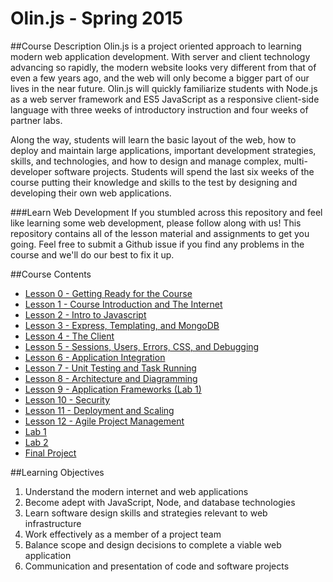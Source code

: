 Olin.js - Spring 2015
===

##Course Description
Olin.js is a project oriented approach to learning modern web application development. With server and client technology advancing so rapidly, the modern website looks very different from that of even a few years ago, and the web will only become a bigger part of our lives in the near future. Olin.js will quickly familiarize students with Node.js as a web server framework and ES5 JavaScript as a responsive client-side language with three weeks of introductory instruction and four weeks of partner labs.

Along the way, students will learn the basic layout of the web, how to deploy and maintain large applications, important development strategies, skills, and technologies, and how to design and manage complex, multi-developer software projects. Students will spend the last six weeks of the course putting their knowledge and skills to the test by designing and developing their own web applications.

###Learn Web Development
If you stumbled across this repository and feel like learning some web development, please follow along with us!
This repository contains all of the lesson material and assignments to get you going.
Feel free to submit a Github issue if you find any problems in the course and we'll do our best to fix it up.

##Course Contents
* [Lesson 0 - Getting Ready for the Course](./lessons/00-getting-ready)
* [Lesson 1 - Course Introduction and The Internet](./lessons/01-welcome-internet)
* [Lesson 2 - Intro to Javascript](./lessons/02-javascript)
* [Lesson 3 - Express, Templating, and MongoDB](./lessons/03-express-templates-mongo)
* [Lesson 4 - The Client](./lessons/04-client-jquery-ajax)
* [Lesson 5 - Sessions, Users, Errors, CSS, and Debugging](./lessons/05-css-development-grace)
* [Lesson 6 - Application Integration](./lessons/06-apis-debugging)
* [Lesson 7 - Unit Testing and Task Running](./lessons/07-tests-tasks)
* [Lesson 8 - Architecture and Diagramming](./lessons/08-designs-diagrams)
* [Lesson 9 - Application Frameworks (Lab 1)](./lessons/09-clientside-frameworks)
* [Lesson 10 - Security](./lessons/10-security)
* [Lesson 11 - Deployment and Scaling](./lessons/11-deployment-scaling)
* [Lesson 12 - Agile Project Management](./lessons/12-agile)
* [Lab 1](./lab1)
* [Lab 2](./lab2)
* [Final Project](./finalproject)


##Learning Objectives
1. Understand the modern internet and web applications
2. Become adept with JavaScript, Node, and database technologies
3. Learn software design skills and strategies relevant to web infrastructure
4. Work effectively as a member of a project team
5. Balance scope and design decisions to complete a viable web application
6. Communication and presentation of code and software projects
